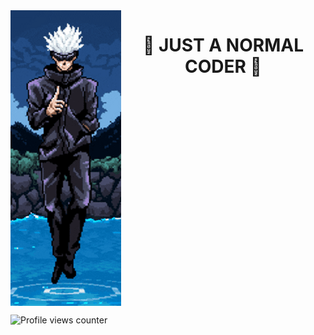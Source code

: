 <img src="https://github.com/zyZuZyz/zyZuZyz/blob/main/Untitled.png" align="left"/>  
<div align="center" valign="top" width="33%">  
<h1> 🤞 JUST A NORMAL CODER 🤞 </h1>
</div>

<table>
</table>  


<div>
 
![Profile views counter](https://komarev.com/ghpvc/?username=zyZuZyz&&style=flat-square)  
 </div>
